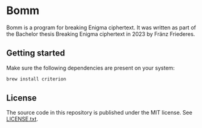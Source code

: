 
# Bomm

Bomm is a program for breaking Enigma ciphertext. It was written as part of the Bachelor thesis Breaking Enigma ciphertext in 2023 by Fränz Friederes.

## Getting started

Make sure the following dependencies are present on your system:

```bash
brew install criterion
```

## License

The source code in this repository is published under the MIT license. See [LICENSE.txt](LICENSE.txt).
